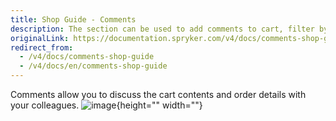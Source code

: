 ```yaml
---
title: Shop Guide - Comments
description: The section can be used to add comments to cart, filter by tags, or discuss order details with colleagues.
originalLink: https://documentation.spryker.com/v4/docs/comments-shop-guide
redirect_from:
  - /v4/docs/comments-shop-guide
  - /v4/docs/en/comments-shop-guide
---
```


Comments allow you to discuss the cart contents and order details with your colleagues.
![image](https://spryker.s3.eu-central-1.amazonaws.com/docs/User+Guides/Shop+User+Guides/Comments/comments-gif.gif){height="" width=""}

